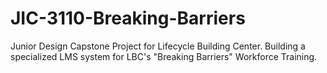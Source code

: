 # JIC-3110-Breaking-Barriers
Junior Design Capstone Project for Lifecycle Building Center. Building a specialized LMS system for LBC's "Breaking Barriers" Workforce Training.
